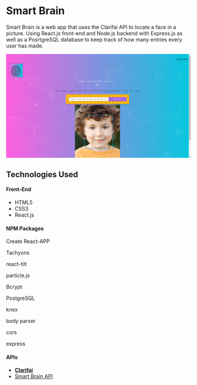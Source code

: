 # Smart Brain

Smart Brain is a web app that uses the Clarifai API to locate a face in a picture. Using  React.js front-end and Node.js backend with Express.js as well as a PosrtgreSQL database to keep track of how many entries every user has made.

![1649774249549.png](image/README/1649774249549.png)

## Technologies Used

#### Front-End

* HTML5
* CSS3
* React.js

#### NPM Packages

Create React-APP

Tachyons

react-tilt

particle.js

Bcrypt

PostgreSQL

knex

body parser

cors

express


#### APIs

* [**Clarifai**](https://www.clarifai.com/)
* [Smart Brain API](https://github.com/mdammar786/SmartBrain-API)
